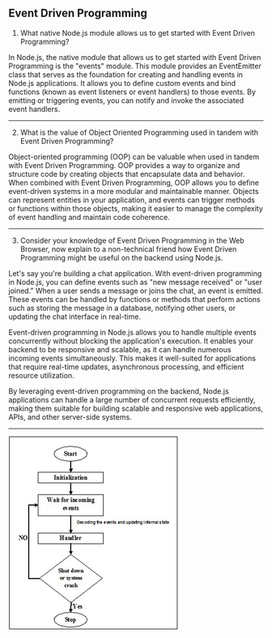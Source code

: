 ## Event Driven Programming

1. What native Node.js module allows us to get started with Event Driven Programming?

In Node.js, the native module that allows us to get started with Event Driven Programming is the "events" module. This module provides an EventEmitter class that serves as the foundation for creating and handling events in Node.js applications. It allows you to define custom events and bind functions (known as event listeners or event handlers) to those events. By emitting or triggering events, you can notify and invoke the associated event handlers.
_ _ _
2. What is the value of Object Oriented Programming used in tandem with Event Driven Programming?

Object-oriented programming (OOP) can be valuable when used in tandem with Event Driven Programming. OOP provides a way to organize and structure code by creating objects that encapsulate data and behavior. When combined with Event Driven Programming, OOP allows you to define event-driven systems in a more modular and maintainable manner. Objects can represent entities in your application, and events can trigger methods or functions within those objects, making it easier to manage the complexity of event handling and maintain code coherence.
_ _ _
3. Consider your knowledge of Event Driven Programming in the Web Browser, now explain to a non-technical friend how Event Driven Programming might be useful on the backend using Node.js.

Let's say you're building a chat application. With event-driven programming in Node.js, you can define events such as "new message received" or "user joined." When a user sends a message or joins the chat, an event is emitted. These events can be handled by functions or methods that perform actions such as storing the message in a database, notifying other users, or updating the chat interface in real-time.

Event-driven programming in Node.js allows you to handle multiple events concurrently without blocking the application's execution. It enables your backend to be responsive and scalable, as it can handle numerous incoming events simultaneously. This makes it well-suited for applications that require real-time updates, asynchronous processing, and efficient resource utilization.

By leveraging event-driven programming on the backend, Node.js applications can handle a large number of concurrent requests efficiently, making them suitable for building scalable and responsive web applications, APIs, and other server-side systems.

_ _ _
![Event Driven Programming](./driven.jpg)